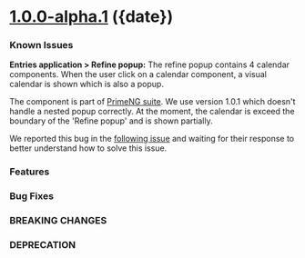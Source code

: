 <a name="1.0.0-alpha.1"></a>
# [1.0.0-alpha.1]() ({date})

### Known Issues
**Entries application > Refine popup:** The refine popup contains 4 calendar components.
When the user click on a calendar component, a visual calendar is shown which is also a popup. 

The component is part of [PrimeNG suite](primefaces.org/primeng/). We use version 1.0.1 which doesn't handle a nested popup correctly. At the moment, the calendar is exceed the boundary of the 'Refine popup' and is shown partially. 

We reported this bug in the [following issue](https://github.com/primefaces/primeng/issues/1833) and waiting for their response to better understand how to solve this issue. 


### Features

### Bug Fixes



### BREAKING CHANGES

### DEPRECATION


